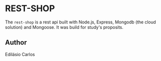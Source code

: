 # REST-SHOP
The `rest-shop` is a rest api built with Node.js, Express, Mongodb (the cloud solution) and Mongoose. It was build for study's proposits.

## Author
Edilásio Carlos